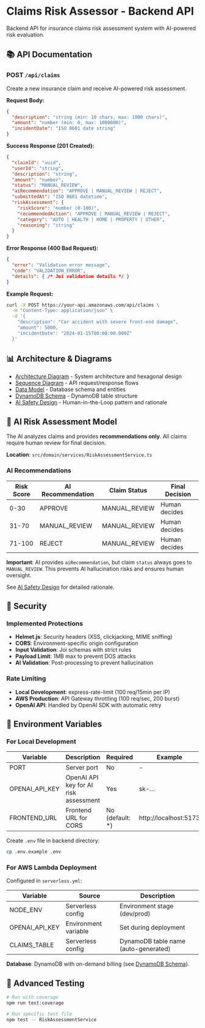 # Claims Risk Assessor - Backend API

Backend API for insurance claims risk assessment system with AI-powered risk evaluation.

## 📚 API Documentation

### POST `/api/claims`

Create a new insurance claim and receive AI-powered risk assessment.

**Request Body:**
```json
{
  "description": "string (min: 10 chars, max: 1000 chars)",
  "amount": "number (min: 0, max: 1000000)",
  "incidentDate": "ISO 8601 date string"
}
```

**Success Response (201 Created):**
```json
{
  "claimId": "uuid",
  "userId": "string",
  "description": "string",
  "amount": "number",
  "status": "MANUAL_REVIEW",
  "aiRecommendation": "APPROVE | MANUAL_REVIEW | REJECT",
  "submittedAt": "ISO 8601 datetime",
  "riskAssessment": {
    "riskScore": "number (0-100)",
    "recommendedAction": "APPROVE | MANUAL_REVIEW | REJECT",
    "category": "AUTO | HEALTH | HOME | PROPERTY | OTHER",
    "reasoning": "string"
  }
}
```

**Error Response (400 Bad Request):**
```json
{
  "error": "Validation error message",
  "code": "VALIDATION_ERROR",
  "details": { /* Joi validation details */ }
}
```

**Example Request:**
```bash
curl -X POST https://your-api.amazonaws.com/api/claims \
  -H "Content-Type: application/json" \
  -d '{
    "description": "Car accident with severe front-end damage",
    "amount": 5000,
    "incidentDate": "2024-01-15T00:00:00.000Z"
  }'
```

## 📊 Architecture & Diagrams
- [Architecture Diagram](./docs/architecture-diagram.md) - System architecture and hexagonal design
- [Sequence Diagram](./docs/sequence-diagram.md) - API request/response flows
- [Data Model](./docs/data-model.md) - Database schema and entities
- [DynamoDB Schema](./docs/dynamodb-schema.md) - DynamoDB table structure
- [AI Safety Design](./docs/ai-safety-design.md) - Human-in-the-Loop pattern and rationale

## 🤖 AI Risk Assessment Model

The AI analyzes claims and provides **recommendations only**. All claims require human review for final decision.

**Location**: `src/domain/services/RiskAssessmentService.ts`

### AI Recommendations

| Risk Score | AI Recommendation | Claim Status | Final Decision |
|------------|------------------|--------------|----------------|
| 0-30 | APPROVE | MANUAL_REVIEW | Human decides |
| 31-70 | MANUAL_REVIEW | MANUAL_REVIEW | Human decides |
| 71-100 | REJECT | MANUAL_REVIEW | Human decides |

**Important**: AI provides `aiRecommendation`, but claim `status` always goes to `MANUAL_REVIEW`. This prevents AI hallucination risks and ensures human oversight.

See [AI Safety Design](./docs/ai-safety-design.md) for detailed rationale.

## 🔐 Security

### Implemented Protections
- **Helmet.js**: Security headers (XSS, clickjacking, MIME sniffing)
- **CORS**: Environment-specific origin configuration
- **Input Validation**: Joi schemas with strict rules
- **Payload Limit**: 1MB max to prevent DOS attacks
- **AI Validation**: Post-processing to prevent hallucination

### Rate Limiting
- **Local Development**: express-rate-limit (100 req/15min per IP)
- **AWS Production**: API Gateway throttling (100 req/sec, 200 burst)
- **OpenAI API**: Handled by OpenAI SDK with automatic retry

## 🔐 Environment Variables

### For Local Development

| Variable | Description | Required | Example |
|----------|-------------|----------|---------|
| PORT | Server port | No | - |
| OPENAI_API_KEY | OpenAI API key for AI risk assessment | Yes | sk-... |
| FRONTEND_URL | Frontend URL for CORS | No (default: *) | http://localhost:5173 |

Create `.env` file in backend directory:
```bash
cp .env.example .env
```

### For AWS Lambda Deployment

Configured in `serverless.yml`:

| Variable | Source | Description |
|----------|--------|-------------|
| NODE_ENV | Serverless config | Environment stage (dev/prod) |
| OPENAI_API_KEY | Environment variable | Set during deployment |
| CLAIMS_TABLE | Serverless config | DynamoDB table name (auto-generated) |

**Database**: DynamoDB with on-demand billing (see [DynamoDB Schema](./docs/dynamodb-schema.md)).

## 🧪 Advanced Testing

```bash
# Run with coverage
npm run test:coverage

# Run specific test file
npm test -- RiskAssessmentService
```
